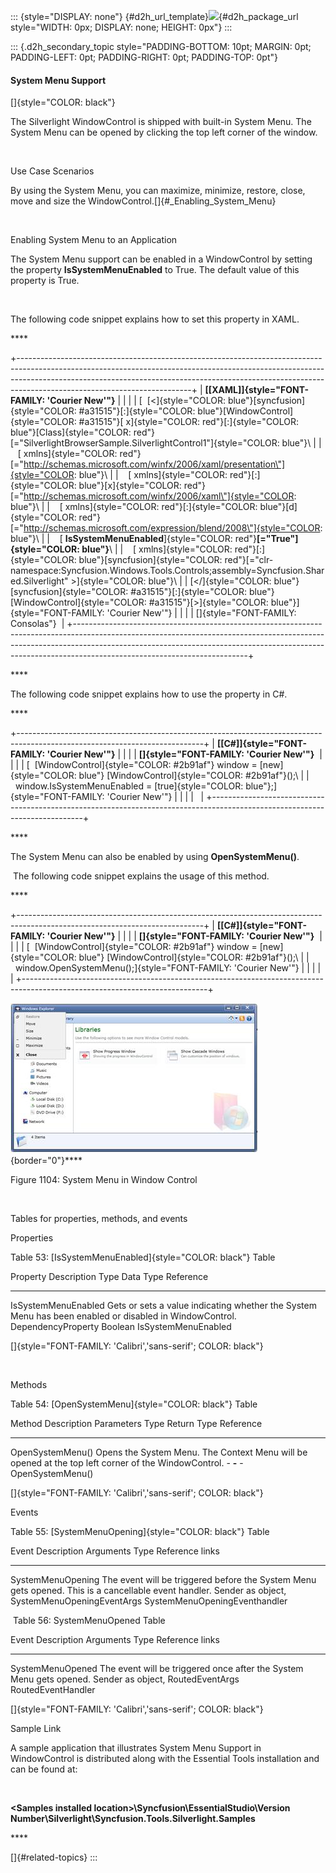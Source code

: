 ::: {style="DISPLAY: none"}
[](ms-xhelp:///?Id=d2h_url_template){#d2h_url_template}![](!package_url!){#d2h_package_url style="WIDTH: 0px; DISPLAY: none; HEIGHT: 0px"}
:::

::: {.d2h_secondary_topic style="PADDING-BOTTOM: 10pt; MARGIN: 0pt; PADDING-LEFT: 0pt; PADDING-RIGHT: 0pt; PADDING-TOP: 0pt"}
#### System Menu Support

[]{style="COLOR: black"} 

The Silverlight WindowControl is shipped with built-in System Menu. The System Menu can be opened by clicking the top left corner of the window.

 

Use Case Scenarios

By using the System Menu, you can maximize, minimize, restore, close, move and size the WindowControl.[]{#_Enabling_System_Menu}

 

Enabling System Menu to an Application

The System Menu support can be enabled in a WindowControl by setting the property **IsSystemMenuEnabled** to True. The default value of this property is True.

 

The following code snippet explains how to set this property in XAML.

**** 

+-------------------------------------------------------------------------------------------------------------------------------------------------------------------------------------------------------------------------------------------------------------------------------------+
| **[\[XAML\]]{style="FONT-FAMILY: 'Courier New'"}**                                                                                                                                                                                                                                  |
|                                                                                                                                                                                                                                                                                     |
| [  [\<]{style="COLOR: blue"}[syncfusion]{style="COLOR: #a31515"}[:]{style="COLOR: blue"}[WindowControl]{style="COLOR: #a31515"}[ x]{style="COLOR: red"}[:]{style="COLOR: blue"}[Class]{style="COLOR: red"}[=\"SilverlightBrowserSample.SilverlightControl1\"]{style="COLOR: blue"}\ |
|    [ xmlns]{style="COLOR: red"}[=\"http://schemas.microsoft.com/winfx/2006/xaml/presentation\"]{style="COLOR: blue"}\                                                                                                                                                               |
|    [ xmlns]{style="COLOR: red"}[:]{style="COLOR: blue"}[x]{style="COLOR: red"}[=\"http://schemas.microsoft.com/winfx/2006/xaml\"]{style="COLOR: blue"}\                                                                                                                             |
|    [ xmlns]{style="COLOR: red"}[:]{style="COLOR: blue"}[d]{style="COLOR: red"}[=\"http://schemas.microsoft.com/expression/blend/2008\"]{style="COLOR: blue"}\                                                                                                                       |
|    [ **IsSystemMenuEnabled**]{style="COLOR: red"}**[=\"True\"]{style="COLOR: blue"}**\                                                                                                                                                                                              |
|    [ xmlns]{style="COLOR: red"}[:]{style="COLOR: blue"}[syncfusion]{style="COLOR: red"}[=\"clr-namespace:Syncfusion.Windows.Tools.Controls;assembly=Syncfusion.Shared.Silverlight\" \>]{style="COLOR: blue"}\                                                                       |
| [\</]{style="COLOR: blue"}[syncfusion]{style="COLOR: #a31515"}[:]{style="COLOR: blue"}[WindowControl]{style="COLOR: #a31515"}[\>]{style="COLOR: blue"}]{style="FONT-FAMILY: 'Courier New'"}                                                                                         |
|                                                                                                                                                                                                                                                                                     |
| []{style="FONT-FAMILY: Consolas"}                                                                                                                                                                                                                                                   |
+-------------------------------------------------------------------------------------------------------------------------------------------------------------------------------------------------------------------------------------------------------------------------------------+

**** 

The following code snippet explains how to use the property in C#.

**** 

+----------------------------------------------------------------------------------------------------------------------------+
| **[\[C#\]]{style="FONT-FAMILY: 'Courier New'"}**                                                                           |
|                                                                                                                            |
| **[]{style="FONT-FAMILY: 'Courier New'"}**                                                                                 |
|                                                                                                                            |
| [  [WindowControl]{style="COLOR: #2b91af"} window = [new]{style="COLOR: blue"} [WindowControl]{style="COLOR: #2b91af"}();\ |
|   window.IsSystemMenuEnabled = [true]{style="COLOR: blue"};]{style="FONT-FAMILY: 'Courier New'"}                           |
|                                                                                                                            |
|                                                                                                                            |
+----------------------------------------------------------------------------------------------------------------------------+

**** 

The System Menu can also be enabled by using **OpenSystemMenu()**.

 The following code snippet explains the usage of this method.

**** 

+----------------------------------------------------------------------------------------------------------------------------+
| **[\[C#\]]{style="FONT-FAMILY: 'Courier New'"}**                                                                           |
|                                                                                                                            |
| **[]{style="FONT-FAMILY: 'Courier New'"}**                                                                                 |
|                                                                                                                            |
| [  [WindowControl]{style="COLOR: #2b91af"} window = [new]{style="COLOR: blue"} [WindowControl]{style="COLOR: #2b91af"}();\ |
|   window.OpenSystemMenu();]{style="FONT-FAMILY: 'Courier New'"}                                                            |
|                                                                                                                            |
|                                                                                                                            |
+----------------------------------------------------------------------------------------------------------------------------+

![](../ImagesExt/image261_998.jpg){border="0"}****

Figure 1104: System Menu in Window Control

 

Tables for properties, methods, and events

Properties

Table 53: [IsSystemMenuEnabled]{style="COLOR: black"} Table

  Property              Description                                                                                              Type                 Data Type   Reference
  --------------------- -------------------------------------------------------------------------------------------------------- -------------------- ----------- ---------------------
  IsSystemMenuEnabled   Gets or sets a value indicating whether the System Menu has been enabled or disabled in WindowControl.   DependencyProperty   Boolean     IsSystemMenuEnabled

[]{style="FONT-FAMILY: 'Calibri','sans-serif'; COLOR: black"} 

 

Methods

Table 54: [OpenSystemMenu]{style="COLOR: black"} Table

  Method             Description                                                                                           Parameters   Type    Return Type   Reference 
  ------------------ ----------------------------------------------------------------------------------------------------- ------------ ------- ------------- ------------------
  OpenSystemMenu()   Opens the System Menu. The Context Menu will be opened at the top left corner of the WindowControl.   \-           **-**   \-            OpenSystemMenu()

[]{style="FONT-FAMILY: 'Calibri','sans-serif'; COLOR: black"} 

Events

Table 55: [SystemMenuOpening]{style="COLOR: black"} Table

  Event               Description                                                                                            Arguments                                      Type                            Reference links
  ------------------- ------------------------------------------------------------------------------------------------------ ---------------------------------------------- ------------------------------- -----------------
  SystemMenuOpening   The event will be triggered before the System Menu gets opened. This is a cancellable event handler.   Sender as object, SystemMenuOpeningEventArgs   SystemMenuOpeningEventhandler   

 Table 56: SystemMenuOpened Table

  Event              Description                                                           Arguments                           Type                 Reference links
  ------------------ --------------------------------------------------------------------- ----------------------------------- -------------------- -----------------
  SystemMenuOpened   The event will be triggered once after the System Menu gets opened.   Sender as object, RoutedEventArgs   RoutedEventHandler   

[]{style="FONT-FAMILY: 'Calibri','sans-serif'; COLOR: black"} 

Sample Link

A sample application that illustrates System Menu Support in WindowControl is distributed along with the Essential Tools installation and can be found at:

 

**\<Samples installed location\>\\Syncfusion\\EssentialStudio\\Version Number\\Silverlight\\Syncfusion.Tools.Silverlight.Samples**

**** 

[]{#related-topics}
:::
